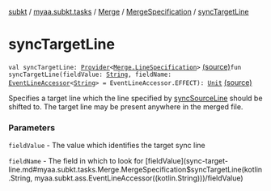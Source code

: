 [subkt](../../../index.md) / [myaa.subkt.tasks](../../index.md) / [Merge](../index.md) / [MergeSpecification](index.md) / [syncTargetLine](./sync-target-line.md)

# syncTargetLine

`val syncTargetLine: `[`Provider`](https://docs.gradle.org/current/javadoc/org/gradle/api/provider/Provider.html)`<`[`Merge.LineSpecification`](../-line-specification/index.md)`>` [(source)](https://github.com/Myaamori/SubKt/blob/0.1.13/src/main/kotlin/myaa/subkt/tasks/asstasks.kt#L140)`fun syncTargetLine(fieldValue: `[`String`](https://kotlinlang.org/api/latest/jvm/stdlib/kotlin/-string/index.html)`, fieldName: `[`EventLineAccessor`](../../../myaa.subkt.ass/-event-line-accessor/index.md)`<`[`String`](https://kotlinlang.org/api/latest/jvm/stdlib/kotlin/-string/index.html)`> = EventLineAccessor.EFFECT): `[`Unit`](https://kotlinlang.org/api/latest/jvm/stdlib/kotlin/-unit/index.html) [(source)](https://github.com/Myaamori/SubKt/blob/0.1.13/src/main/kotlin/myaa/subkt/tasks/asstasks.kt#L149)

Specifies a target line which the line specified by [syncSourceLine](sync-source-line.md)
should be shifted to. The target line may be present anywhere in the merged file.

### Parameters

`fieldValue` - The value which identifies the target sync line

`fieldName` - The field in which to look for [fieldValue](sync-target-line.md#myaa.subkt.tasks.Merge.MergeSpecification$syncTargetLine(kotlin.String, myaa.subkt.ass.EventLineAccessor((kotlin.String)))/fieldValue)